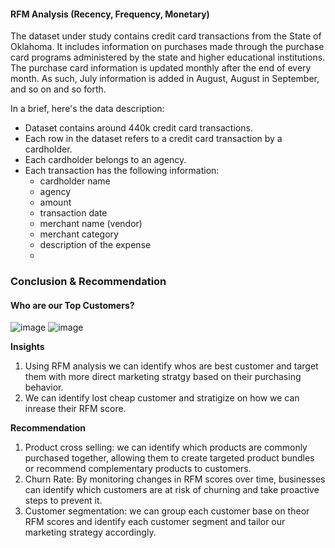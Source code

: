 #### RFM Analysis (Recency, Frequency, Monetary)
The dataset under study contains credit card transactions from the State of Oklahoma. It includes information on purchases made through the purchase card programs administered by the state and higher educational institutions. The purchase card information is updated monthly after the end of every month. As such, July information is added in August, August in September, and so on and so forth.

In a brief, here's the data description:
- Dataset contains around 440k credit card transactions.
- Each row in the dataset refers to a credit card transaction by a cardholder.
- Each cardholder belongs to an agency.
- Each transaction has the following information:
    - cardholder name
    - agency
    - amount
    - transaction date
    - merchant name (vendor)
    - merchant category
    - description of the expense
    - 
### Conclusion & Recommendation
 #### Who are our Top Customers?
  ![image](https://github.com/mlmariscotes/HA-5.8.5-Home-Assignment/assets/99033220/8cd16f5f-b0bd-4ebe-b222-d1a5e6c8fbad)
  ![image](https://github.com/mlmariscotes/HA-5.8.5-Home-Assignment/assets/99033220/de6e77b9-fe5a-46c6-9d98-17aaae149489)
  
**Insights**

1. Using RFM analysis we can identify whos are best customer and target them with more direct marketing stratgy based on their purchasing behavior.
2. We can identify lost cheap customer and stratigize on how we can inrease their RFM score.

**Recommendation**
1. Product cross selling: we can identify which products are commonly purchased together, allowing them to create targeted product bundles or recommend complementary products to customers.
2. Churn Rate: By monitoring changes in RFM scores over time, businesses can identify which customers are at risk of churning and take proactive steps to prevent it.
3. Customer segmentation: we can group each customer base on theor RFM scores and identify each customer segment and tailor our marketing strategy accordingly.
